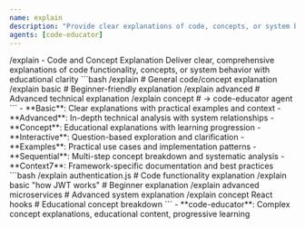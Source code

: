 ```yaml
---
name: explain
description: "Provide clear explanations of code, concepts, or system behavior"
agents: [code-educator]
---
```


<command>
/explain - Code and Concept Explanation

<purpose>
Deliver clear, comprehensive explanations of code functionality, concepts, or system behavior with educational clarity
</purpose>

<usage>
```bash
/explain <target>            # General code/concept explanation
/explain basic <topic>       # Beginner-friendly explanation
/explain advanced <topic>    # Advanced technical explanation
/explain concept <topic>     # -> code-educator agent
```
</usage>

<execution-strategy>
- **Basic**: Clear explanations with practical examples and context
- **Advanced**: In-depth technical analysis with system relationships
- **Concept**: Educational explanations with learning progression
- **Interactive**: Question-based exploration and clarification
- **Examples**: Practical use cases and implementation patterns
</execution-strategy>

<mcp-integration>
- **Sequential**: Multi-step concept breakdown and systematic analysis
- **Context7**: Framework-specific documentation and best practices
</mcp-integration>

<examples>
```bash
/explain authentication.js   # Code functionality explanation
/explain basic "how JWT works" # Beginner explanation
/explain advanced microservices # Advanced system explanation
/explain concept React hooks    # Educational concept breakdown
```
</examples>

<agent-routing>
- **code-educator**: Complex concept explanations, educational content, progressive learning
</agent-routing>
</command>
